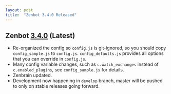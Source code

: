 ```yaml
---
layout: post
title:  "Zenbot 3.4.0 Released"
---
```


## Zenbot [**3.4.0**](https://github.com/carlos8f/zenbot/releases/tag/v3.4.0) (Latest)

- Re-organized the config so `config.js` is git-ignored, so you should copy `config_sample.js` to `config.js`. `config_defaults.js` provides all options that you can override in `config.js`.
- Many config variable changes, such as `c.watch_exchanges` instead of `c.enabled_plugins`, see `config_sample.js` for details.
- Zenbrain updated.
- Development now happening in `develop` branch, master will be pushed to only on stable releases going forward.
